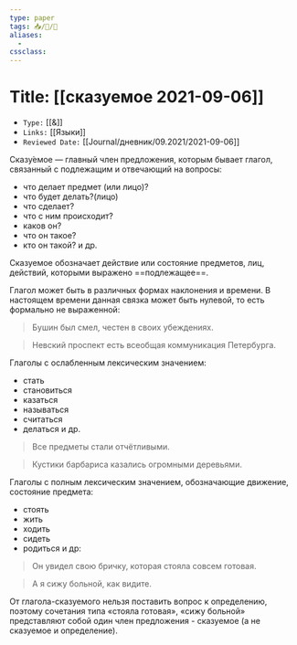 ```yaml
---
type: paper
tags: 📥️/📜️/🧪
aliases:
  - 
cssclass: 
---
```




# Title: **[[сказуемое 2021-09-06]]**
- `Type:` [[&]]
- `Links:` [[Языки]]
- `Reviewed Date:` [[Journal/дневник/09.2021/2021-09-06]]

Сказу́емое — главный член предложения, которым бывает глагол, связанный с подлежащим и отвечающий на вопросы:
- что делает предмет (или лицо)?
- что будет делать?(лицо)
- что сделает? 
- что с ним происходит? 
- каков он?
- что он такое?
- кто он такой? и др. 
 
Сказуемое обозначает действие или состояние предметов, лиц, действий, которыми выражено ==подлежащее==.

Глагол может быть в различных формах наклонения и времени. В настоящем времени данная связка может быть нулевой, то есть формально не выраженной:

>Бушин был смел, честен в своих убеждениях.

>Невский проспект есть всеобщая коммуникация Петербурга.

Глаголы с ослабленным лексическим значением:
- стать
- становиться
- казаться
- называться
- считаться
- делаться и др.

>Все предметы стали отчётливыми.

>Кустики барбариса казались огромными деревьями.

Глаголы с полным лексическим значением, обозначающие движение, состояние предмета: 
- стоять
-  жить 
- ходить
-  сидеть 
- родиться и др:
> Он увидел свою бричку, которая стояла совсем готовая.

>А я сижу больной, как видите.

От глагола-сказуемого нельзя поставить вопрос к определению, поэтому сочетания типа «стояла готовая», «сижу больной» представляют собой один член предложения - сказуемое (а не сказуемое и определение).